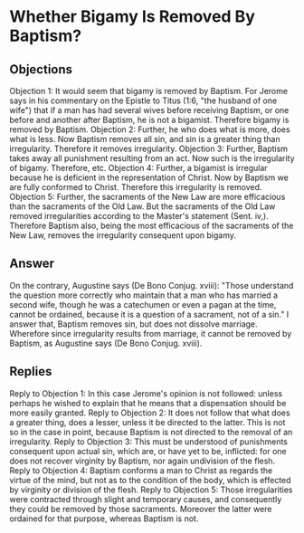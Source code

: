# Whether Bigamy Is Removed By Baptism?
## Objections
Objection 1: It would seem that bigamy is removed by Baptism. For Jerome says in his commentary on the Epistle to Titus (1:6, "the husband of one wife") that if a man has had several wives before receiving Baptism, or one before and another after Baptism, he is not a bigamist. Therefore bigamy is removed by Baptism.
Objection 2: Further, he who does what is more, does what is less. Now Baptism removes all sin, and sin is a greater thing than irregularity. Therefore it removes irregularity.
Objection 3: Further, Baptism takes away all punishment resulting from an act. Now such is the irregularity of bigamy. Therefore, etc.
Objection 4: Further, a bigamist is irregular because he is deficient in the representation of Christ. Now by Baptism we are fully conformed to Christ. Therefore this irregularity is removed.
Objection 5: Further, the sacraments of the New Law are more efficacious than the sacraments of the Old Law. But the sacraments of the Old Law removed irregularities according to the Master's statement (Sent. iv,). Therefore Baptism also, being the most efficacious of the sacraments of the New Law, removes the irregularity consequent upon bigamy.
## Answer
On the contrary, Augustine says (De Bono Conjug. xviii): "Those understand the question more correctly who maintain that a man who has married a second wife, though he was a catechumen or even a pagan at the time, cannot be ordained, because it is a question of a sacrament, not of a sin."
I answer that, Baptism removes sin, but does not dissolve marriage. Wherefore since irregularity results from marriage, it cannot be removed by Baptism, as Augustine says (De Bono Conjug. xviii).
## Replies
Reply to Objection 1: In this case Jerome's opinion is not followed: unless perhaps he wished to explain that he means that a dispensation should be more easily granted.
Reply to Objection 2: It does not follow that what does a greater thing, does a lesser, unless it be directed to the latter. This is not so in the case in point, because Baptism is not directed to the removal of an irregularity.
Reply to Objection 3: This must be understood of punishments consequent upon actual sin, which are, or have yet to be, inflicted: for one does not recover virginity by Baptism, nor again undivision of the flesh.
Reply to Objection 4: Baptism conforms a man to Christ as regards the virtue of the mind, but not as to the condition of the body, which is effected by virginity or division of the flesh.
Reply to Objection 5: Those irregularities were contracted through slight and temporary causes, and consequently they could be removed by those sacraments. Moreover the latter were ordained for that purpose, whereas Baptism is not.